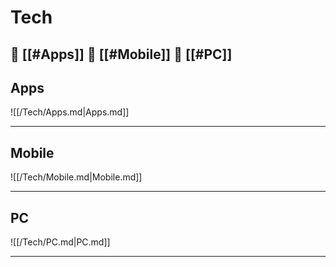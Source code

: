 <!--book-ignore-->
<!--dont-delete-these-comments-->

<div style="page-break-after: always;"></div>

# Tech

📄 [[#Apps]]
📄 [[#Mobile]]
📄 [[#PC]]
---

## Apps

![[/Tech/Apps.md|Apps.md]]

---

## Mobile

![[/Tech/Mobile.md|Mobile.md]]

---

## PC

![[/Tech/PC.md|PC.md]]

---

